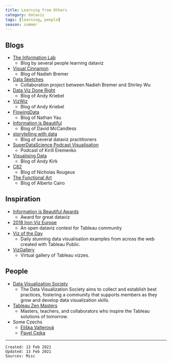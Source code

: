 ```yaml
---
title: Learning from Others
category: dataviz
tags: [learning, people]
season: summer 
---
```


## Blogs
* [The Information Lab](https://www.theinformationlab.co.uk/)
  * Blog by several people learning dataviz
* [Visual Cinnamon](https://www.visualcinnamon.com/)
  * Blog of Nadieh Bremer
* [Data Sketches](http://www.datasketch.es/)
  * Collaboration project between Nadieh Bremer and Shirley Wu
* [Data Viz Done Right](http://www.datavizdoneright.com/)
  * Blog of Andy Kriebel
* [VizWiz](https://www.vizwiz.com/)
  * Blog of Andy Kriebel
* [FlowingData](https://flowingdata.com/)
  * Blog of Nathan Yau
* [Information is Beautiful](https://informationisbeautiful.net/)
	* Blog of David McCandless
* [storytelling with data](http://www.storytellingwithdata.com/blog)
  * Blog of several dataviz practitioners
* [SuperDataScience Podcast Visualisation](https://www.superdatascience.com/podcast)
  * Podcast of Kirill Eremenko 
* [Visualising Data](http://www.visualisingdata.com/blog/)
  * Blog of Andy Kirk
* [C82](https://www.c82.net/)
  * Blog of Nicholas Rougeux
* [The Functional Art](http://www.thefunctionalart.com/)
  * Blog of Alberto Cairo

## Inspiration
* [Information is Beautiful Awards](https://www.informationisbeautifulawards.com/showcase?page=1&type=awards)
	* Award for great dataviz
* [2018 Iron Viz Europe](https://public.tableau.com/en-us/s/blog/2018/04/2018-iron-viz-europe-vote-crowd-favorite)
	* An open dataviz contest for Tableau community
* [Viz of the Day](https://public.tableau.com/s/gallery)
	* Daily stunning data visualisation examples from across the web created with Tableau Public.
* [VizGallery](https://vizgallery.tableaupublic.com/)
	* Virtual gallery of Tableau vizzes.

## People
* [Data Visualization Society](https://www.datavisualizationsociety.com/)
	* The Data Visualization Society aims to collect and establish best practices, fostering a community that supports members as they grow and develop data visualization skills.
* [Tableau Zen Masters](https://www.tableau.com/zen-masters)
	* Masters, teachers, and collaborators who inspire the Tableau solutions of tomorrow.
* Some Czechs
	* [Eliška Valterová](https://www.linkedin.com/in/eliskavalterova/)
	* [Pavel Cejka](https://www.linkedin.com/in/pavelcejka/)

---

    Created: 13 Feb 2021
    Updated: 13 Feb 2021
    Sources: Misc
